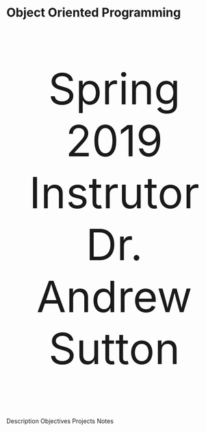 # Object Oriented Programming
<p align="center" style="font-size : 100px;"> 
   Spring 2019
   Instrutor
   Dr. Andrew Sutton
</p>
Description
Objectives 
Projects
Notes 
